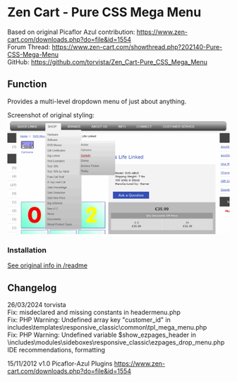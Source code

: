 # Zen Cart - Pure CSS Mega Menu
Based on original Picaflor Azul contribution: https://www.zen-cart.com/downloads.php?do=file&id=1554  
Forum Thread: https://www.zen-cart.com/showthread.php?202140-Pure-CSS-Mega-Menu  
GitHub: https://github.com/torvista/Zen_Cart-Pure_CSS_Mega_Menu

## Function
Provides a multi-level dropdown menu of just about anything.

Screenshot of original styling:
![original plugin styling](menu_original.gif)

### Installation
[See original info in /readme](readme/pure_css_mega_menu_readme.html)

## Changelog
26/03/2024 torvista  
Fix: misdeclared and missing constants in headermenu.php  
Fix: PHP Warning: Undefined array key "customer_id" in includes\templates\responsive_classic\common\tpl_mega_menu.php  
Fix: PHP Warning: Undefined variable $show_ezpages_header in \includes\modules\sideboxes\responsive_classic\ezpages_drop_menu.php  
IDE recommendations, formatting

15/11/2012 v1.0 Picaflor-Azul Plugins
https://www.zen-cart.com/downloads.php?do=file&id=1554
